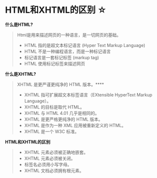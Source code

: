 # HTML和XHTML的区别 ☆
**什么是HTML?**
> Html是用来描述网页的一种语言，是一切网页的基础。
> - HTML 指的是超文本标记语言 (Hyper Text Markup Language)
> - HTML 不是一种编程语言，而是一种标记语言
> - 标记语言是一套标记标签 (markup tag)
> - HTML 使用标记标签来描述网页

**什么是XHTML?**
> XHTML 是更严谨更纯净的 HTML 版本。****
> - XHTML 指可扩展超文本标签语言（EXtensible HyperText Markup Language）。
> - XHTML 的目标是取代 HTML。
> - XHTML 与 HTML 4.01 几乎是相同的。
> - XHTML 是更严格更纯净的 HTML 版本。
> - XHTML 是作为一种 XML 应用被重新定义的 HTML。
> - XHTML 是一个 W3C 标准。

**HTML和XHTML的区别**
> - XHTML 元素必须被正确地嵌套。
> - XHTML 元素必须被关闭。
> - 标签名必须用小写字母。
> - XHTML 文档必须拥有根元素。


